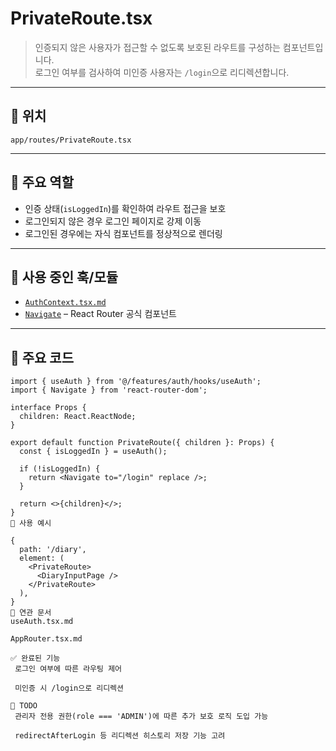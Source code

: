# PrivateRoute.tsx

> 인증되지 않은 사용자가 접근할 수 없도록 보호된 라우트를 구성하는 컴포넌트입니다.  
로그인 여부를 검사하여 미인증 사용자는 `/login`으로 리디렉션합니다.

---

## 📁 위치
`app/routes/PrivateRoute.tsx`

---

## 🧩 주요 역할

- 인증 상태(`isLoggedIn`)를 확인하여 라우트 접근을 보호
- 로그인되지 않은 경우 로그인 페이지로 강제 이동
- 로그인된 경우에는 자식 컴포넌트를 정상적으로 렌더링

---

## 🧱 사용 중인 훅/모듈

- [`AuthContext.tsx.md`](../../features/auth/context/AuthContext.tsx.md)
- [`Navigate`](https://reactrouter.com/en/main/components/navigate) – React Router 공식 컴포넌트


---

## 📜 주요 코드

```tsx
import { useAuth } from '@/features/auth/hooks/useAuth';
import { Navigate } from 'react-router-dom';

interface Props {
  children: React.ReactNode;
}

export default function PrivateRoute({ children }: Props) {
  const { isLoggedIn } = useAuth();

  if (!isLoggedIn) {
    return <Navigate to="/login" replace />;
  }

  return <>{children}</>;
}
🔐 사용 예시

{
  path: '/diary',
  element: (
    <PrivateRoute>
      <DiaryInputPage />
    </PrivateRoute>
  ),
}
🔗 연관 문서
useAuth.tsx.md

AppRouter.tsx.md

✅ 완료된 기능
 로그인 여부에 따른 라우팅 제어

 미인증 시 /login으로 리디렉션

📌 TODO
 관리자 전용 권한(role === 'ADMIN')에 따른 추가 보호 로직 도입 가능

 redirectAfterLogin 등 리디렉션 히스토리 저장 기능 고려

